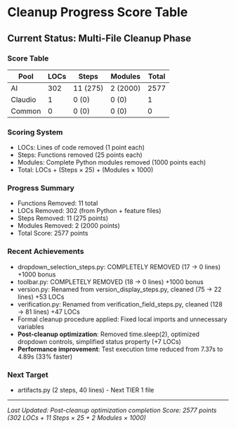 # Cleanup Progress Score Table

## Current Status: Multi-File Cleanup Phase

### Score Table
| Pool | LOCs | Steps | Modules | Total |
|------|------|-------|---------|-------|
| AI | 302 | 11 (275) | 2 (2000) | 2577 |
| Claudio | 1 | 0 (0) | 0 (0) | 1 |
| Common | 0 | 0 (0) | 0 (0) | 0 |

### Scoring System
- LOCs: Lines of code removed (1 point each)
- Steps: Functions removed (25 points each)
- Modules: Complete Python modules removed (1000 points each)
- Total: LOCs + (Steps × 25) + (Modules × 1000)

### Progress Summary
- Functions Removed: 11 total
- LOCs Removed: 302 (from Python + feature files)
- Steps Removed: 11 (275 points)
- Modules Removed: 2 (2000 points)
- Total Score: 2577 points

### Recent Achievements
- dropdown_selection_steps.py: COMPLETELY REMOVED (17 → 0 lines) +1000 bonus
- toolbar.py: COMPLETELY REMOVED (18 → 0 lines) +1000 bonus
- version.py: Renamed from version_display_steps.py, cleaned (75 → 22 lines) +53 LOCs
- verification.py: Renamed from verification_field_steps.py, cleaned (128 → 81 lines) +47 LOCs
- Formal cleanup procedure applied: Fixed local imports and unnecessary variables
- **Post-cleanup optimization**: Removed time.sleep(2), optimized dropdown controls, simplified status property (+7 LOCs)
- **Performance improvement**: Test execution time reduced from 7.37s to 4.89s (33% faster)

### Next Target
- artifacts.py (2 steps, 40 lines) - Next TIER 1 file

---

*Last Updated: Post-cleanup optimization completion*
*Score: 2577 points (302 LOCs + 11 Steps × 25 + 2 Modules × 1000)*
